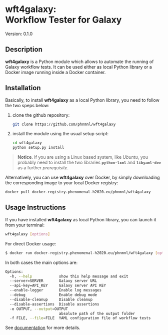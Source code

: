 # wft4galaxy: <br> Workflow Tester for Galaxy

Version: 0.1.0

## Description
**wft4galaxy** is a Python module which allows to automate the running of Galaxy workflow tests. It can be used either as local Python library or a Docker image running inside a Docker container.

## Installation

Basically, to install **wft4galaxy** as a local Python library, you need to follow the two speps below:

  1. clone the github repository:
      ```bash
      git clone https://github.com/phnmnl/wft4galaxy
      ```
  2. install the module using the usual setup script:
     ```bash
     cd wft4galaxy
     python setup.py install
     ```
> **Notice**. If you are using a Linux based system, like *Ubuntu*, you probably need to install the two libraries **`python-lxml`** and **`libyaml-dev`** as a further *prerequisite*.


Alternatively, you can use **wft4galaxy** over Docker, by simply downloading the corresponding image to your local Docker registry:

``` bash
docker pull docker-registry.phenomenal-h2020.eu/phnmnl/wft4galaxy
```

## Usage Instructions

If you have installed **wft4galaxy** as local Python library, you can launch it from your terminal:

``` bash
wft4galaxy [options]
```

For direct Docker usage:
```bash
$ docker run docker-registry.phenomenal-h2020.eu/phnmnl/wft4galaxy [options]
```

In both cases the main options are:
```bash
Options:
  -h, --help            show this help message and exit
  --server=SERVER       Galaxy server URL
  --api-key=API_KEY     Galaxy server API KEY
  --enable-logger       Enable log messages
  --debug               Enable debug mode
  --disable-cleanup     Disable cleanup
  --disable-assertions  Disable assertions
  -o OUTPUT, --output=OUTPUT
                        absolute path of the output folder
  -f FILE, --file=FILE  YAML configuration file of workflow tests
```

See [documentation](http://wft4galaxy.readthedocs.io/) for more details.

